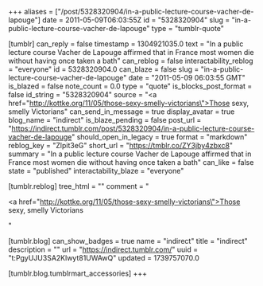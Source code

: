 +++
aliases = ["/post/5328320904/in-a-public-lecture-course-vacher-de-lapouge"]
date = 2011-05-09T06:03:55Z
id = "5328320904"
slug = "in-a-public-lecture-course-vacher-de-lapouge"
type = "tumblr-quote"

[tumblr]
can_reply = false
timestamp = 1304921035.0
text = "In a public lecture course Vacher de Lapouge affirmed that in France most women die without having once taken a bath"
can_reblog = false
interactability_reblog = "everyone"
id = 5328320904.0
can_blaze = false
slug = "in-a-public-lecture-course-vacher-de-lapouge"
date = "2011-05-09 06:03:55 GMT"
is_blazed = false
note_count = 0.0
type = "quote"
is_blocks_post_format = false
id_string = "5328320904"
source = "<a href=\"http://kottke.org/11/05/those-sexy-smelly-victorians\">Those sexy, smelly Victorians</a>"
can_send_in_message = true
display_avatar = true
blog_name = "indirect"
is_blaze_pending = false
post_url = "https://indirect.tumblr.com/post/5328320904/in-a-public-lecture-course-vacher-de-lapouge"
should_open_in_legacy = true
format = "markdown"
reblog_key = "Zlpit3eG"
short_url = "https://tmblr.co/ZY3jby4zbxc8"
summary = "In a public lecture course Vacher de Lapouge affirmed that in France most women die without having once taken a bath"
can_like = false
state = "published"
interactability_blaze = "everyone"

[tumblr.reblog]
tree_html = ""
comment = "<p><a href=\"http://kottke.org/11/05/those-sexy-smelly-victorians\">Those sexy, smelly Victorians</a></p>"

[tumblr.blog]
can_show_badges = true
name = "indirect"
title = "indirect"
description = ""
url = "https://indirect.tumblr.com/"
uuid = "t:PgyUJU3SA2Klwyt81UWAwQ"
updated = 1739757070.0

[tumblr.blog.tumblrmart_accessories]
+++
